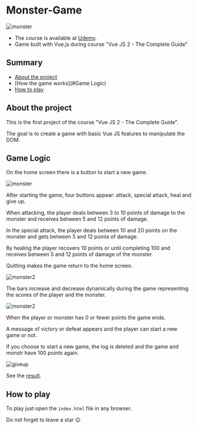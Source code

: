 # Monster-Game


![monster](https://user-images.githubusercontent.com/61579772/94253827-6f6f6e00-ff58-11ea-9d61-64c64b39a311.jpg)

- The course is available at [Udemy](https://www.udemy.com/vuejs-2-the-complete-guide/).
- Game built with Vue.js during course "Vue JS 2 - The Complete Guide"

## Summary

* [About the project](#about-the-project)
* [How the game works](#Game Logic)
* [How to play](#how-to-play)


## About the project

This is the first project of the course "Vue JS 2 - The Complete Guide".

The goal is to create a game with basic Vue JS features to manipulate the DOM.

## Game Logic

On the home screen there is a button to start a new game.

![monster](https://user-images.githubusercontent.com/61579772/94253827-6f6f6e00-ff58-11ea-9d61-64c64b39a311.jpg)

After starting the game, four buttons appear: attack, special attack, heal and give up.

When attacking, the player deals between 3 to 10 points of damage to the monster and receives between 5 and 12 points of damage.

In the special attack, the player deals between 10 and 20 points on the monster and gets between 5 and 12 points of damage.

By healing the player recovers 10 points or until completing 100 and receives between 5 and 12 points of damage of the monster.

Quitting makes the game return to the home screen.

![monster2](https://user-images.githubusercontent.com/61579772/94253938-9a59c200-ff58-11ea-8989-bc3ba8fee6d7.jpg)

The bars increase and decrease dynamically during the game representing the scores of the player and the monster.

![monster2](https://user-images.githubusercontent.com/61579772/94253938-9a59c200-ff58-11ea-8989-bc3ba8fee6d7.jpg)

When the player or monster has 0 or fewer points the game ends.

A message of victory or defeat appears and the player can start a new game or not.

If you choose to start a new game, the log is deleted and the game and monstr have 100 points again.

![giveup](https://user-images.githubusercontent.com/61579772/94254323-34216f00-ff59-11ea-8029-cf00197ab5aa.jpg)

See the [result](https://taymison.github.io/the-monster-slayer/).

## How to play

To play just open the ``index.html`` file in any browser.


Do not forget to leave a star :wink:
